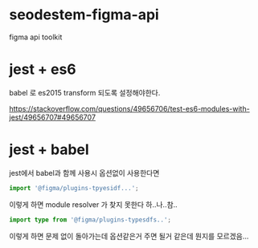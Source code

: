 # seodestem-figma-api

figma api toolkit

# jest + es6

babel 로 es2015 transform 되도록 설정해야한다.

https://stackoverflow.com/questions/49656706/test-es6-modules-with-jest/49656707#49656707

# jest + babel

jest에서 babel과 함께 사용시 옵션없이 사용한다면

```ts
import '@figma/plugins-tpyesidf...';
```

이렇게 하면 module resolver 가 찾지 못한다 하..나..참..

```ts
import type from '@figma/plugins-typesdfs..';
```

이렇게 하면 문제 없이 돌아가는데 옵션같은거 주면 될거 같은데 뭔지를 모르겠음...
